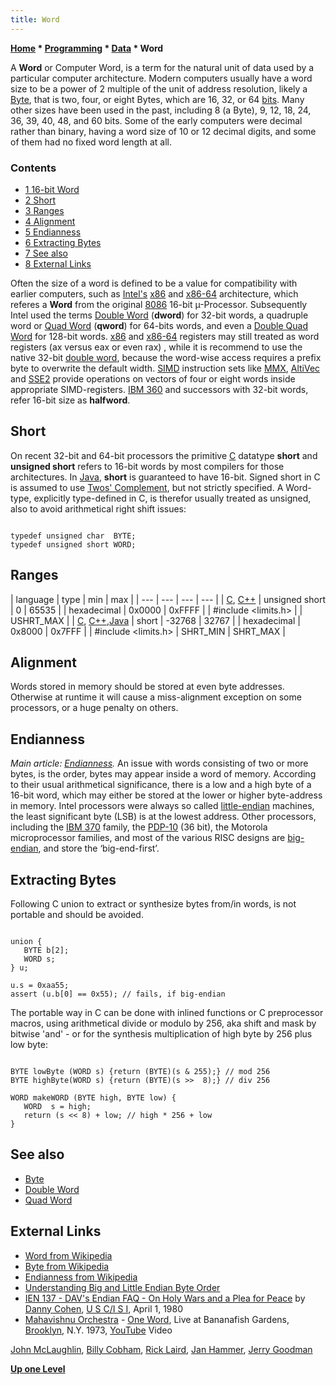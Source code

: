 ```yaml
---
title: Word
---
```

**[Home](Home "Home") \* [Programming](Programming "Programming") \* [Data](Data "Data") \* Word**


A **Word** or Computer Word, is a term for the natural unit of data used by a particular computer architecture. Modern computers usually have a word size to be a power of 2 multiple of the unit of address resolution, likely a [Byte](Byte "Byte"), that is two, four, or eight Bytes, which are 16, 32, or 64 [bits](Bit "Bit"). Many other sizes have been used in the past, including 8 (a Byte), 9, 12, 18, 24, 36, 39, 40, 48, and 60 bits. Some of the early computers were decimal rather than binary, having a word size of 10 or 12 decimal digits, and some of them had no fixed word length at all.



### Contents


* [1 16-bit Word](#16-bit-word)
* [2 Short](#short)
* [3 Ranges](#ranges)
* [4 Alignment](#alignment)
* [5 Endianness](#endianness)
* [6 Extracting Bytes](#extracting-bytes)
* [7 See also](#see-also)
* [8 External Links](#external-links)






Often the size of a word is defined to be a value for compatibility with earlier computers, such as [Intel's](Intel "Intel") [x86](X86 "X86") and [x86-64](X86-64 "X86-64") architecture, which referes a **Word** from the original [8086](8086 "8086") 16-bit µ-Processor. Subsequently Intel used the terms [Double Word](Double_Word "Double Word") (**dword**) for 32-bit words, a quadruple word or [Quad Word](Quad_Word "Quad Word") (**qword**) for 64-bits words, and even a [Double Quad Word](index.php?title=Double_Quad_Word&action=edit&redlink=1 "Double Quad Word (page does not exist)") for 128-bit words. [x86](X86 "X86") and [x86-64](X86-64 "X86-64") registers may still treated as word registers (ax versus eax or even rax) , while it is recommend to use the native 32-bit [double word](Double_Word "Double Word"), because the word-wise access requires a prefix byte to overwrite the default width. [SIMD](SIMD_and_SWAR_Techniques "SIMD and SWAR Techniques") instruction sets like [MMX](MMX "MMX"), [AltiVec](AltiVec "AltiVec") and [SSE2](SSE2 "SSE2") provide operations on vectors of four or eight words inside appropriate SIMD-registers. [IBM 360](IBM_360 "IBM 360") and successors with 32-bit words, refer 16-bit size as **halfword**.



## Short


On recent 32-bit and 64-bit processors the primitive [C](C "C") datatype **short** and **unsigned short** refers to 16-bit words by most compilers for those architectures. In [Java](Java "Java"), **short** is guaranteed to have 16-bit. Signed short in C is assumed to use [Twos' Complement](index.php?title=Twos%27_Complement&action=edit&redlink=1 "Twos' Complement (page does not exist)"), but not strictly specified. A Word-type, explicitly type-defined in C, is therefor usually treated as unsigned, also to avoid arithmetical right shift issues:




```

typedef unsigned char  BYTE;
typedef unsigned short WORD;

```





## Ranges




|  language
 |  type
 |  min
 |  max
 |
| --- | --- | --- | --- |
| [C](C "C"), [C++](Cpp "Cpp") |  unsigned short
 |  0
 |  65535
 |
|  hexadecimal
 |  0x0000
 |  0xFFFF
 |
|  #include <limits.h>
 |  |  USHRT\_MAX
 |
| [C](C "C"), [C++](Cpp "Cpp"),[Java](Java "Java") |  short
 |  -32768
 |  32767
 |
|  hexadecimal
 |  0x8000
 |  0x7FFF
 |
|  #include <limits.h>
 |  SHRT\_MIN
 |  SHRT\_MAX
 |


## Alignment


Words stored in memory should be stored at even byte addresses. Otherwise at runtime it will cause a miss-alignment exception on some processors, or a huge penalty on others.



## Endianness


*Main article: [Endianness](Endianness "Endianness").*
An issue with words consisting of two or more bytes, is the order, bytes may appear inside a word of memory. According to their usual arithmetical significance, there is a low and a high byte of a 16-bit word, which may either be stored at the lower or higher byte-address in memory. Intel processors were always so called [little-endian](Little-endian "Little-endian") machines, the least significant byte (LSB) is at the lowest address. Other processors, including the [IBM 370](IBM_370 "IBM 370") family, the [PDP-10](PDP-10 "PDP-10") (36 bit), the Motorola microprocessor families, and most of the various RISC designs are [big-endian](Big-endian "Big-endian"), and store the ‘big-end-first’.



## Extracting Bytes


Following C union to extract or synthesize bytes from/in words, is not portable and should be avoided.




```

union {
   BYTE b[2];
   WORD s;
} u;

u.s = 0xaa55;
assert (u.b[0] == 0x55); // fails, if big-endian

```

The portable way in C can be done with inlined functions or C preprocessor macros, using arithmetical divide or modulo by 256, aka shift and mask by bitwise 'and' - or for the synthesis multiplication of high byte by 256 plus low byte:




```

BYTE lowByte (WORD s) {return (BYTE)(s & 255);} // mod 256
BYTE highByte(WORD s) {return (BYTE)(s >>  8);} // div 256

WORD makeWORD (BYTE high, BYTE low) {
   WORD  s = high;
   return (s << 8) + low; // high * 256 + low
}

```

## See also


* [Byte](Byte "Byte")
* [Double Word](Double_Word "Double Word")
* [Quad Word](Quad_Word "Quad Word")


## External Links


* [Word from Wikipedia](https://en.wikipedia.org/wiki/Word_%28computer_science%29)
* [Byte from Wikipedia](https://en.wikipedia.org/wiki/Byte)
* [Endianness from Wikipedia](https://en.wikipedia.org/wiki/Endianness)
* [Understanding Big and Little Endian Byte Order](http://betterexplained.com/articles/understanding-big-and-little-endian-byte-order/)
* [IEN 137 - DAV's Endian FAQ - On Holy Wars and a Plea for Peace](http://www.ietf.org/rfc/ien/ien137.txt) by [Danny Cohen](http://www.myri.com/staff/cohen/), [U S C/I S I](http://ai.isi.edu/), April 1, 1980
* [Mahavishnu Orchestra](Category:Mahavishnu_Orchestra "Category:Mahavishnu Orchestra") - [One Word](https://en.wikipedia.org/wiki/Birds_of_Fire), Live at Bananafish Gardens, [Brooklyn](https://en.wikipedia.org/wiki/Brooklyn), N.Y. 1973, [YouTube](https://en.wikipedia.org/wiki/YouTube) Video


 [John McLaughlin](Category:John_McLaughlin "Category:John McLaughlin"), [Billy Cobham](Category:Billy_Cobham "Category:Billy Cobham"), [Rick Laird](Category:Rick_Laird "Category:Rick Laird"), [Jan Hammer](Category:Jan_Hammer "Category:Jan Hammer"), [Jerry Goodman](https://en.wikipedia.org/wiki/Jerry_Goodman)
 
**[Up one Level](Data "Data")**







 
